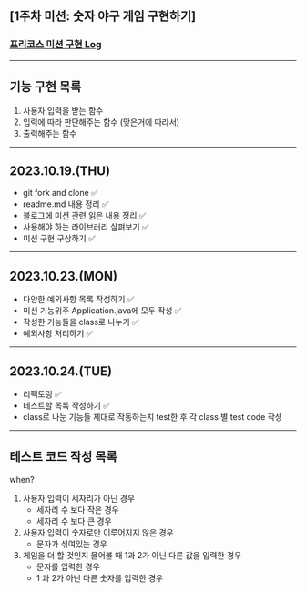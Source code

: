 ## [1주차 미션: 숫자 야구 게임 구현하기]
### [프리코스 미션 구현 Log](https://kitez.tistory.com/220)

---

## 기능 구현 목록

1. 사용자 입력을 받는 함수
2. 입력에 따라 판단해주는 함수 (맞은거에 따라서)
3. 출력해주는 함수

---
2023.10.19.(THU)
-
- git fork and clone ✅ 
- readme.md 내용 정리 ✅
- 블로그에 미션 관련 읽은 내용 정리 ✅
- 사용해야 하는 라이브러리 살펴보기 ✅
- 미션 구현 구상하기 ✅

---

2023.10.23.(MON)
- 
- 다양한 예외사항 목록 작성하기 ✅
- 미션 기능위주 Application.java에 모두 작성 ✅
- 작성한 기능들을 class로 나누기 ✅
- 예외사항 처리하기 ✅

---

2023.10.24.(TUE)
-
- 리팩토링 ✅
- 테스트할 목록 작성하기 ✅
- class로 나눈 기능들 제대로 작동하는지 test한 후 각 class 별 test code 작성

---

## 테스트 코드 작성 목록
when?
1. 사용자 입력이 세자리가 아닌 경우
   - 세자리 수 보다 작은 경우
   - 세자리 수 보다 큰 경우
2. 사용자 입력이 숫자로만 이루어지지 않은 경우
    - 문자가 섞여있는 경우
3. 게임을 더 할 것인지 물어볼 때 1과 2가 아닌 다른 값을 입력한 경우
    - 문자를 입력한 경우
    - 1 과 2가 아닌 다른 숫자를 입력한 경우
